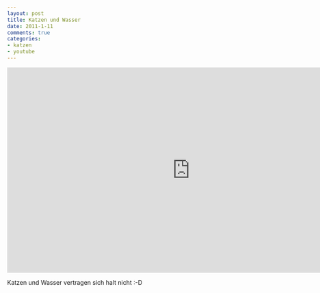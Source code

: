 ```yaml
--- 
layout: post
title: Katzen und Wasser
date: 2011-1-11
comments: true
categories: 
- katzen
- youtube
---
```

<iframe width="853" height="480" src="http://www.youtube-nocookie.com/embed/tNe81P81PLk" frameborder="0" allowfullscreen></iframe>

Katzen und Wasser vertragen sich halt nicht :-D
